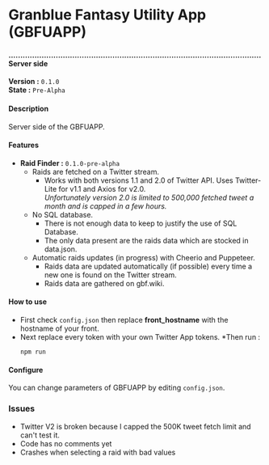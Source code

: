 # Granblue Fantasy Utility App (GBFUAPP)
#### ...........................................................................................................Server side
**Version :** ``0.1.0``  
**State :** ``Pre-Alpha``

#### Description
Server side of the GBFUAPP.

#### Features
* **Raid Finder :** ``0.1.0-pre-alpha``
    * Raids are fetched on a Twitter stream.
        * Works with both versions 1.1 and 2.0 of Twitter API. Uses Twitter-Lite for v1.1 and Axios for v2.0.  
        *Unfortunately version 2.0 is limited to 500,000 fetched tweet a month and is capped in a few hours.*
    * No SQL database.
        * There is not enough data to keep to justify the use of SQL Database. 
        * The only data present are the raids data which are stocked in data.json.
    * Automatic raids updates (in progress) with Cheerio and Puppeteer.
        * Raids data are updated automatically (if possible) every time a new one is found on the Twitter stream.
        * Raids data are gathered on gbf.wiki.
        
        
#### How to use
* First check ``config.json`` then replace **front_hostname** with the hostname of your front.  
* Next replace every token with your own Twitter App tokens.
*Then run :
    ```
    npm run
    ```

#### Configure 
You can change parameters of GBFUAPP by editing ``config.json``.


### Issues
* Twitter V2 is broken because I capped the 500K tweet fetch limit and can't test it.
* Code has no comments yet 
* Crashes when selecting a raid with bad values